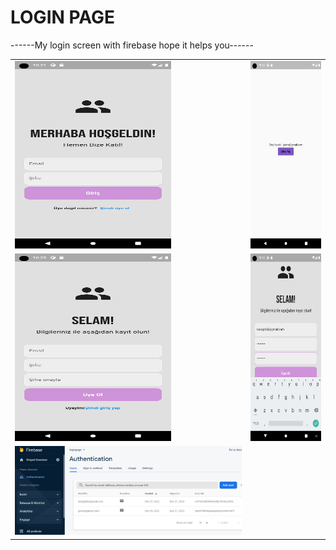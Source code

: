 # LOGIN PAGE

------My login screen with firebase hope it helps you------

<table>
<tr><td><img src="https://github.com/Gizemkaragozlu/Login_Page/blob/main/ss/ss1.png" width="250" height="300"/></td>
<td><img src="https://github.com/Gizemkaragozlu/Login_Page/blob/main/ss/ss2.png" width="250" height="300"/></td></tr>
<tr><td><img src="https://github.com/Gizemkaragozlu/Login_Page/blob/main/ss/ss3.png"  width="250" height="300"/></td>
<td><img src="https://github.com/Gizemkaragozlu/Login_Page/blob/main/ss/ss4.png"  width="250" height="300"/></td></tr>
<tr><td><img src="https://github.com/Gizemkaragozlu/Login_Page/blob/main/ss/firebase.png" width="800"/></td>
</table>

